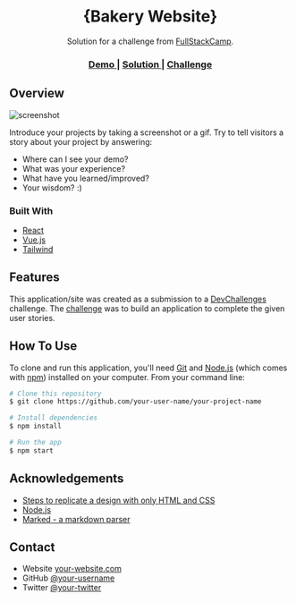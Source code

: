 <!-- Please update value in the {}  -->

<h1 align="center">{Bakery Website}</h1>

<div align="center">
   Solution for a challenge from  <a href="https://www.youtube.com/channel/UCM5gwqOEgMANrDxPskp1vHg" target="_blank">FullStackCamp</a>.
</div>

<div align="center">
  <h3>
    <a href="https://mahmoudzin.github.io/bakery-website/">
      Demo
    </a>
    <span> | </span>
    <a href="https://www.youtube.com/channel/UCM5gwqOEgMANrDxPskp1vHg">
      Solution
    </a>
    <span> | </span>
    <a href="https://www.youtube.com/channel/UCM5gwqOEgMANrDxPskp1vHg">
      Challenge
    </a>
  </h3>
</div>

<!-- TABLE OF CONTENTS -->


## Overview

![screenshot](https://user-images.githubusercontent.com/16707738/92399059-5716eb00-f132-11ea-8b14-bcacdc8ec97b.png)

Introduce your projects by taking a screenshot or a gif. Try to tell visitors a story about your project by answering:

- Where can I see your demo?
- What was your experience?
- What have you learned/improved?
- Your wisdom? :)

### Built With

<!-- This section should list any major frameworks that you built your project using. Here are a few examples.-->

- [React](https://reactjs.org/)
- [Vue.js](https://vuejs.org/)
- [Tailwind](https://tailwindcss.com/)

## Features

<!-- List the features of your application or follow the template. Don't share the figma file here :) -->

This application/site was created as a submission to a [DevChallenges](https://devchallenges.io/challenges) challenge. The [challenge](https://devchallenges.io/challenges/5ZnOYsSXM24JWnCsNFlt) was to build an application to complete the given user stories.

## How To Use

<!-- Example: -->

To clone and run this application, you'll need [Git](https://git-scm.com) and [Node.js](https://nodejs.org/en/download/) (which comes with [npm](http://npmjs.com)) installed on your computer. From your command line:

```bash
# Clone this repository
$ git clone https://github.com/your-user-name/your-project-name

# Install dependencies
$ npm install

# Run the app
$ npm start
```

## Acknowledgements

<!-- This section should list any articles or add-ons/plugins that helps you to complete the project. This is optional but it will help you in the future. For example: -->

- [Steps to replicate a design with only HTML and CSS](https://devchallenges-blogs.web.app/how-to-replicate-design/)
- [Node.js](https://nodejs.org/)
- [Marked - a markdown parser](https://github.com/chjj/marked)

## Contact

- Website [your-website.com](https://{your-web-site-link})
- GitHub [@your-username](https://{github.com/your-usermame})
- Twitter [@your-twitter](https://{twitter.com/your-username})
